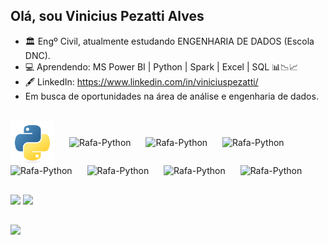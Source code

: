 ## Olá, sou Vinicius Pezatti Alves


- 🏛 Engº Civil, atualmente estudando ENGENHARIA DE DADOS (Escola DNC).
- 💻 Aprendendo: MS Power BI | Python | Spark | Excel | SQL 📊📉📈
- 🖋 LinkedIn: https://www.linkedin.com/in/viniciuspezatti/
- Em busca de oportunidades na área de análise e engenharia de dados.

<div style="display: inline_block"><br>
 <img align="center" alt="Rafa-Python" height="70" width="70" src="https://raw.githubusercontent.com/devicons/devicon/master/icons/python/python-original.svg" style="margin-right: 20px;">
 <img align="center" alt="Rafa-Python" height="70" width="70" src="https://cdn.jsdelivr.net/gh/devicons/devicon@latest/icons/anaconda/anaconda-original.svg" style="margin-right: 20px;">
 <img align="center" alt="Rafa-Python" height="70" width="70" src="https://cdn.jsdelivr.net/gh/devicons/devicon@latest/icons/azuresqldatabase/azuresqldatabase-original.svg" style="margin-right: 20px;">
 <img align="center" alt="Rafa-Python" height="70" width="70" src="https://cdn.jsdelivr.net/gh/devicons/devicon@latest/icons/docker/docker-plain-wordmark.svg" style="margin-right: 20px;">
 <img align="center" alt="Rafa-Python" height="70" width="70" src="https://cdn.jsdelivr.net/gh/devicons/devicon@latest/icons/visualstudio/visualstudio-original.svg" style="margin-right: 20px;">
 <img align="center" alt="Rafa-Python" height="70" width="70" src="https://cdn.jsdelivr.net/gh/devicons/devicon@latest/icons/numpy/numpy-original.svg" style="margin-right: 20px;">
 <img align="center" alt="Rafa-Python" height="70" width="70" src="https://cdn.jsdelivr.net/gh/devicons/devicon@latest/icons/pandas/pandas-original-wordmark.svg" style="margin-right: 20px;">
 <img align="center" alt="Rafa-Python" height="70" width="70" src="https://cdn.jsdelivr.net/gh/devicons/devicon@latest/icons/apachespark/apachespark-original-wordmark.svg">
</div>

##

</div>
  <a href="https://instagram.com/viniciuspezatti" target="_blank"><img src="https://img.shields.io/badge/-Instagram-%23E4405F?style=for-the-badge&logo=instagram&logoColor=white" target="_blank"></a>
  <a href="https://www.linkedin.com/in/viniciuspezatti/" target="_blank"><img src="https://img.shields.io/badge/-LinkedIn-%230077B5?style=for-the-badge&logo=linkedin&logoColor=white" target="_blank"></a>
  
  
</div>

##

<div>
  <a href="https://github.com/viniciuspezatti">
  
  <img height="200em" src="https://github-readme-stats.vercel.app/api/top-langs/?username=viniciuspezatti&layout=compact"/>
  
</div>
    
